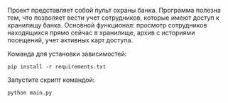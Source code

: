 Проект представляет собой пульт охраны банка. Программа полезна тем, что позволяет вести учет сотрудников, которые имеют доступ к хранилищу банка. Основной функционал: просмотр сотрудников находящихся прямо сейчас в хранилище, архив с историями посещений, учет активных карт доступа.  

Команда для установки зависимостей:
``` 
pip install -r requirements.txt
``` 
Запустите скрипт командой:
```
python main.py
```